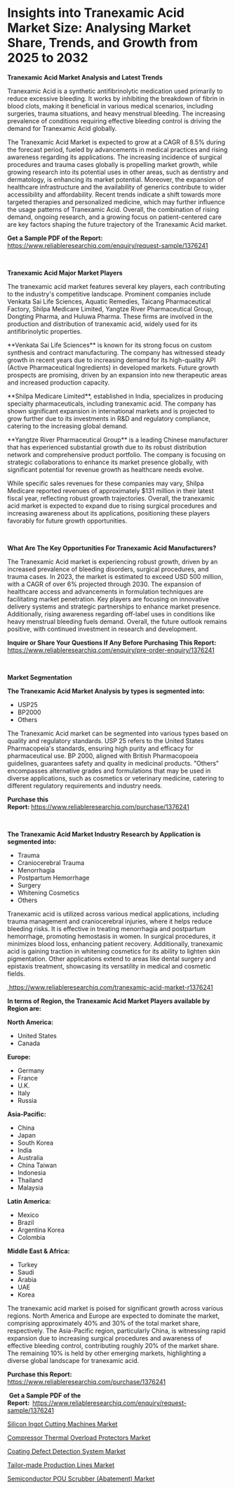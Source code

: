 <p><h1>Insights into Tranexamic Acid Market Size: Analysing Market Share, Trends, and Growth from 2025 to 2032</h1></p><p><strong>Tranexamic Acid Market Analysis and Latest Trends</strong></p>
<p><p>Tranexamic Acid is a synthetic antifibrinolytic medication used primarily to reduce excessive bleeding. It works by inhibiting the breakdown of fibrin in blood clots, making it beneficial in various medical scenarios, including surgeries, trauma situations, and heavy menstrual bleeding. The increasing prevalence of conditions requiring effective bleeding control is driving the demand for Tranexamic Acid globally.</p><p>The Tranexamic Acid Market is expected to grow at a CAGR of 8.5% during the forecast period, fueled by advancements in medical practices and rising awareness regarding its applications. The increasing incidence of surgical procedures and trauma cases globally is propelling market growth, while growing research into its potential uses in other areas, such as dentistry and dermatology, is enhancing its market potential. Moreover, the expansion of healthcare infrastructure and the availability of generics contribute to wider accessibility and affordability. Recent trends indicate a shift towards more targeted therapies and personalized medicine, which may further influence the usage patterns of Tranexamic Acid. Overall, the combination of rising demand, ongoing research, and a growing focus on patient-centered care are key factors shaping the future trajectory of the Tranexamic Acid market.</p></p>
<p><strong>Get a Sample PDF of the Report:&nbsp;</strong> <a href="https://www.reliableresearchiq.com/enquiry/request-sample/1376241?utm_campaign=2242&utm_medium=2&utm_source=Github&utm_content=ia&utm_term=28022025&utm_id=tranexamic-acid">https://www.reliableresearchiq.com/enquiry/request-sample/1376241</a></p>
<p>&nbsp;</p>
<p><strong>Tranexamic Acid Major Market Players</strong></p>
<p><p>The tranexamic acid market features several key players, each contributing to the industry's competitive landscape. Prominent companies include Venkata Sai Life Sciences, Aquatic Remedies, Taicang Pharmaceutical Factory, Shilpa Medicare Limited, Yangtze River Pharmaceutical Group, Dongting Pharma, and Huluwa Pharma. These firms are involved in the production and distribution of tranexamic acid, widely used for its antifibrinolytic properties.</p><p>**Venkata Sai Life Sciences** is known for its strong focus on custom synthesis and contract manufacturing. The company has witnessed steady growth in recent years due to increasing demand for its high-quality API (Active Pharmaceutical Ingredients) in developed markets. Future growth prospects are promising, driven by an expansion into new therapeutic areas and increased production capacity.</p><p>**Shilpa Medicare Limited**, established in India, specializes in producing specialty pharmaceuticals, including tranexamic acid. The company has shown significant expansion in international markets and is projected to grow further due to its investments in R&D and regulatory compliance, catering to the increasing global demand.</p><p>**Yangtze River Pharmaceutical Group** is a leading Chinese manufacturer that has experienced substantial growth due to its robust distribution network and comprehensive product portfolio. The company is focusing on strategic collaborations to enhance its market presence globally, with significant potential for revenue growth as healthcare needs evolve.</p><p>While specific sales revenues for these companies may vary, Shilpa Medicare reported revenues of approximately $131 million in their latest fiscal year, reflecting robust growth trajectories. Overall, the tranexamic acid market is expected to expand due to rising surgical procedures and increasing awareness about its applications, positioning these players favorably for future growth opportunities.</p></p>
<p>&nbsp;</p>
<p><strong>What Are The Key Opportunities For Tranexamic Acid Manufacturers?</strong></p>
<p><p>The Tranexamic Acid market is experiencing robust growth, driven by an increased prevalence of bleeding disorders, surgical procedures, and trauma cases. In 2023, the market is estimated to exceed USD 500 million, with a CAGR of over 6% projected through 2030. The expansion of healthcare access and advancements in formulation techniques are facilitating market penetration. Key players are focusing on innovative delivery systems and strategic partnerships to enhance market presence. Additionally, rising awareness regarding off-label uses in conditions like heavy menstrual bleeding fuels demand. Overall, the future outlook remains positive, with continued investment in research and development.</p></p>
<p><strong>Inquire or Share Your Questions If Any Before Purchasing This Report:</strong> <a href="https://www.reliableresearchiq.com/enquiry/pre-order-enquiry/1376241?utm_campaign=2242&utm_medium=2&utm_source=Github&utm_content=ia&utm_term=28022025&utm_id=tranexamic-acid">https://www.reliableresearchiq.com/enquiry/pre-order-enquiry/1376241</a></p>
<p>&nbsp;</p>
<p><strong>Market Segmentation</strong></p>
<p><strong>The Tranexamic Acid Market Analysis by types is segmented into:</strong></p>
<p><ul><li>USP25</li><li>BP2000</li><li>Others</li></ul></p>
<p><p>The Tranexamic Acid market can be segmented into various types based on quality and regulatory standards. USP 25 refers to the United States Pharmacopeia's standards, ensuring high purity and efficacy for pharmaceutical use. BP 2000, aligned with British Pharmacopoeia guidelines, guarantees safety and quality in medicinal products. "Others" encompasses alternative grades and formulations that may be used in diverse applications, such as cosmetics or veterinary medicine, catering to different regulatory requirements and industry needs.</p></p>
<p><strong>Purchase this Report:&nbsp;</strong><a href="https://www.reliableresearchiq.com/purchase/1376241?utm_campaign=2242&utm_medium=2&utm_source=Github&utm_content=ia&utm_term=28022025&utm_id=tranexamic-acid">https://www.reliableresearchiq.com/purchase/1376241</a></p>
<p>&nbsp;</p>
<p><strong>The Tranexamic Acid Market Industry Research by Application is segmented into:</strong></p>
<p><ul><li>Trauma</li><li>Craniocerebral Trauma</li><li>Menorrhagia</li><li>Postpartum Hemorrhage</li><li>Surgery</li><li>Whitening Cosmetics</li><li>Others</li></ul></p>
<p><p>Tranexamic acid is utilized across various medical applications, including trauma management and craniocerebral injuries, where it helps reduce bleeding risks. It is effective in treating menorrhagia and postpartum hemorrhage, promoting hemostasis in women. In surgical procedures, it minimizes blood loss, enhancing patient recovery. Additionally, tranexamic acid is gaining traction in whitening cosmetics for its ability to lighten skin pigmentation. Other applications extend to areas like dental surgery and epistaxis treatment, showcasing its versatility in medical and cosmetic fields.</p></p>
<p><a href="https://www.reliableresearchiq.com/tranexamic-acid-market-r1376241?utm_campaign=2242&utm_medium=2&utm_source=Github&utm_content=ia&utm_term=28022025&utm_id=tranexamic-acid">&nbsp;https://www.reliableresearchiq.com/tranexamic-acid-market-r1376241</a></p>
<p><strong>In terms of Region, the Tranexamic Acid Market Players available by Region are:</strong></p>
<p>
    <p> <strong> North America: </strong>
        <ul>
            <li>United States</li>
            <li>Canada</li>
        </ul>
        </p> 
    <p> <strong> Europe: </strong>
        <ul>
            <li>Germany</li>
            <li>France</li>
            <li>U.K.</li>
            <li>Italy</li>
            <li>Russia</li>
        </ul>
        </p> 
    <p> <strong> Asia-Pacific: </strong>
        <ul>
            <li>China</li>
            <li>Japan</li>
            <li>South Korea</li>
            <li>India</li>
            <li>Australia</li>
            <li>China Taiwan</li>
            <li>Indonesia</li>
            <li>Thailand</li>
            <li>Malaysia</li>
        </ul>
        </p> 
    <p> <strong> Latin America: </strong>
        <ul>
            <li>Mexico</li>
            <li>Brazil</li>
            <li>Argentina Korea</li>
            <li>Colombia</li>
        </ul>
        </p> 
    <p> <strong> Middle East & Africa: </strong>
        <ul>
            <li>Turkey</li>
            <li>Saudi</li>
            <li>Arabia</li>
            <li>UAE</li>
            <li>Korea</li>
        </ul>
    </p>
    </p>
<p><p>The tranexamic acid market is poised for significant growth across various regions. North America and Europe are expected to dominate the market, comprising approximately 40% and 30% of the total market share, respectively. The Asia-Pacific region, particularly China, is witnessing rapid expansion due to increasing surgical procedures and awareness of effective bleeding control, contributing roughly 20% of the market share. The remaining 10% is held by other emerging markets, highlighting a diverse global landscape for tranexamic acid.</p></p>
<p><strong>Purchase this Report: </strong><a href="https://www.reliableresearchiq.com/purchase/1376241?utm_campaign=2242&utm_medium=2&utm_source=Github&utm_content=ia&utm_term=28022025&utm_id=tranexamic-acid">https://www.reliableresearchiq.com/purchase/1376241</a></p>
<p>&nbsp;<strong>Get a Sample PDF of the Report:&nbsp;&nbsp;</strong><a href="https://www.reliableresearchiq.com/enquiry/request-sample/1376241?utm_campaign=2242&utm_medium=2&utm_source=Github&utm_content=ia&utm_term=28022025&utm_id=tranexamic-acid">https://www.reliableresearchiq.com/enquiry/request-sample/1376241</a></p>
<p><strong></strong></p>
<p><p><a href="https://github.com/vaduzunny/Market-Research-Report-List-1/blob/main/silicon-ingot-cutting-machines-market.md?utm_campaign=2242&utm_medium=2&utm_source=Github&utm_content=ia&utm_term=28022025&utm_id=tranexamic-acid">Silicon Ingot Cutting Machines Market</a></p><p><a href="https://github.com/tsudathier20/Market-Research-Report-List-1/blob/main/compressor-thermal-overload-protectors-market.md?utm_campaign=2242&utm_medium=2&utm_source=Github&utm_content=ia&utm_term=28022025&utm_id=tranexamic-acid">Compressor Thermal Overload Protectors Market</a></p><p><a href="https://github.com/raynopellekz/Market-Research-Report-List-1/blob/main/coating-defect-detection-system-market.md?utm_campaign=2242&utm_medium=2&utm_source=Github&utm_content=ia&utm_term=28022025&utm_id=tranexamic-acid">Coating Defect Detection System Market</a></p><p><a href="https://github.com/brogepiskeun/Market-Research-Report-List-1/blob/main/tailor-made-production-lines-market.md?utm_campaign=2242&utm_medium=2&utm_source=Github&utm_content=ia&utm_term=28022025&utm_id=tranexamic-acid">Tailor-made Production Lines Market</a></p><p><a href="https://github.com/gasikcalbos8/Market-Research-Report-List-1/blob/main/semiconductor-pou-scrubber-abatement-market.md?utm_campaign=2242&utm_medium=2&utm_source=Github&utm_content=ia&utm_term=28022025&utm_id=tranexamic-acid">Semiconductor POU Scrubber (Abatement) Market</a></p></p>